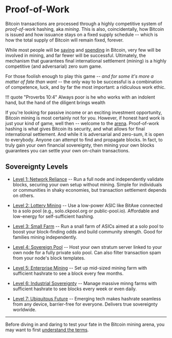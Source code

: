 # Proof-of-Work
<!--

Lord Jesus Christ
Son of God
Have mercy on me, a sinner

Grant me wisdom and guidance to speak the truth

-->

Bitcoin transactions are processed through
 a highly competitive system of
 *proof-of-work* hashing, aka *mining*.
This is also, coincidentally, how Bitcoin
 is issued and how issuance stays on
 a fixed supply schedule -- which is how the total supply of Bitcoin will remain fixed, forever.

While most people will be
 [saving](../saving/)
 and
 [spending](../currency/) in Bitcoin,
 very few will be involved
 in mining, and far fewer will be successful.
Ultimately, the mechanism that guarantees
 final international settlement (mining) is a highly competitive (and adversarial) zero sum game.

For those foolish enough to play this game
 -- *and for some it's more a matter of fate than want* --
 the only way to be successful is a
 combination of competence, luck, and
 by far the most important: a ridiculous 
 work ethic.

!!! quote "Proverbs 10:4"
    Always poor is he who works with an indolent hand, but the hand of the diligent brings wealth

If you're looking for passive income or an exciting investment opportunity,
 Bitcoin mining is most certainly not
 for you.
However, if honest hard work is just your kind of game, well then -- welcome to the
 [arena](https://en.wikipedia.org/wiki/Citizenship_in_a_Republic).
Proof-of-work hashing is what gives Bitcoin its security, and what allows for final international settlement.
And while it is adversarial and zero-sum, it is open to everybody.
Anyone can attempt to find and propagate blocks.
In fact, to truly gain your own financial sovereignty, then mining your own blocks guarantees you can settle your own on-chain transactions.


## Sovereignty Levels

* [Level 1: Network Reliance](sovereignty/level-1.md) -- Run a full node and independently validate blocks, securing your own setup without mining. 
Simple for individuals or communities in shaky economies, but transaction settlement depends on others.

* [Level 2: Lottery Mining](sovereignty/level-2.md) -- Use a low-power ASIC like BitAxe connected to a solo pool (e.g., solo.ckpool.org or public-pool.io). Affordable and low-energy for self-sufficient hashing.

* [Level 3: Small Farm](sovereignty/level-3.md) -- Run a snall farm of ASICs aimed at a solo pool to boost your block-finding odds and build community strength. Good for families mining independently.

* [Level 4: Sovereign Pool](sovereignty/level-4.md) -- Host your own stratum server linked to your own node for a fully private solo pool. Can also filter transaction spam from your node's block templates.

* [Level 5: Enterprise Mining](sovereignty/level-5.md) -- Set up mid-sized mining farm with sufficient hashrate to see a block every few months.

* [Level 6: Industrial Sovereignty](sovereignty/level-6.md) -- Manage massive minng farms with sufficient hashrate to see blocks every week or even daily.

* [Level 7: Ubiquitous Future](sovereignty/level-7.md) -- Emerging tech makes hashrate seamless from any device, barrier-free for everyone. Delivers true sovereignty worldwide.






---

Before diving in and daring to test your fate in the Bitcoin mining arena, you may want to first
 [understand the terms](understand-the-terms.md).









 

